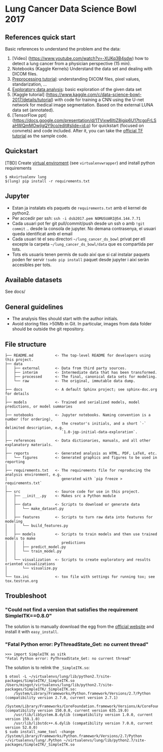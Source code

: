 # Lung Cancer Data Science Bowl 2017

## References quick start
Basic references to understand the problem and the data:

 1. [Video] (https://www.youtube.com/watch?v=-XUKq3B4sdw) how to detect a lung cancer from a physician perspective (15 min).
 2. Notebooks (Kaggle Kernels) Understand the data set and dealing with DICOM files. 
   1. [Preprocessing tutorial](https://www.kaggle.com/gzuidhof/data-science-bowl-2017/full-preprocessing-tutorial): understanding DICOM files, pixel values, standarization, ...
   2.  [Exploratory data analysis](https://www.kaggle.com/anokas/data-science-bowl-2017/exploratory-data-analysis): basic exploration of the given data set
 3. [Kaggle tutorial] (https://www.kaggle.com/c/data-science-bowl-2017/details/tutorial) with code for training a CNN using the U-net network for medical image segmentation. Based on the external LUNA data set (annotated).
 4. [TensorFlow ppt] (https://docs.google.com/presentation/d/1TVixw6ItiZ8igjp6U17tcgoFrLSaHWQmMOwjlgQY9co/edit#slide=id.p) for quickstart (focused on convnets) and code included. After it, you can take the [official TF tutorial](https://www.tensorflow.org/tutorials/deep_cnn/) as the sample code.

## Quickstart
 [TBD]
 Create [virtual enviroment](http://docs.python-guide.org/en/latest/dev/virtualenvs/) (see `virtualenvwrapper`) and install python requirements
```
$ mkvirtualenv lung
$(lung) pip install -r requirements.txt
```

## Jupyter
 - Estan ja instalats els paquets de `requirements.txt` amb el kernel de python2.
 - Per accedir per ssh: `ssh -i dsb2017.pem NOMUSUARI@54.144.7.71`
 - Cada usuari pot fer git pull/commit/push desde un ssh o amb `!git commit` .. desde la consola de jupyter. No demana contrasenya, el usuari queda identificat amb el email
 - Cada usuari té el seu directori `~/lung_cancer_ds_bowl` privat per ell excepte la carpeta `~/lung_cancer_ds_bowl/data` que es compartida per tots.
 - Tots els usuaris tenen permís de sudo així que si cal instalar paquets poden fer servir `!sudo pip install` paquet desde jupyter i així seràn accesibles per tots.

## Available datasets
See docs/ 

## General guidelines
 - The analysis files should start with the author initials.
 - Avoid storing files >50Mb in Git. In particular, images from data folder should be outside the git repository.

## File structure


```
├── README.md          <- The top-level README for developers using this project.
├── data
│   ├── external       <- Data from third party sources.
│   ├── interim        <- Intermediate data that has been transformed.
│   ├── processed      <- The final, canonical data sets for modeling.
│   └── raw            <- The original, immutable data dump.
│
├── docs               <- A default Sphinx project; see sphinx-doc.org for details
│
├── models             <- Trained and serialized models, model predictions, or model summaries
│
├── notebooks          <- Jupyter notebooks. Naming convention is a number (for ordering),
│                         the creator's initials, and a short `-` delimited description, e.g.
│                         `1.0-jqp-initial-data-exploration`.
│
├── references         <- Data dictionaries, manuals, and all other explanatory materials.
│
├── reports            <- Generated analysis as HTML, PDF, LaTeX, etc.
│   └── figures        <- Generated graphics and figures to be used in reporting
│
├── requirements.txt   <- The requirements file for reproducing the analysis environment, e.g.
│                         generated with `pip freeze > requirements.txt`
│
├── src                <- Source code for use in this project.
│   ├── __init__.py    <- Makes src a Python module
│   │
│   ├── data           <- Scripts to download or generate data
│   │   └── make_dataset.py
│   │
│   ├── features       <- Scripts to turn raw data into features for modeling
│   │   └── build_features.py
│   │
│   ├── models         <- Scripts to train models and then use trained models to make
│   │   │                 predictions
│   │   ├── predict_model.py
│   │   └── train_model.py
│   │
│   └── visualization  <- Scripts to create exploratory and results oriented visualizations
│       └── visualize.py
│
└── tox.ini            <- tox file with settings for running tox; see tox.testrun.org
```

## Troubleshoot

### "Could not find a version that satisfies the requirement SimpleITK==0.8.0"

The solution is to manually download the egg from the [official website](https://itk.org/SimpleITKDoxygen/html/PyDownloadPage.html) and install it with `easy_install`.

### "Fatal Python error: PyThreadState_Get: no current thread"
```
>>> import SimpleITK as sitk
"Fatal Python error: PyThreadState_Get: no current thread"
```
The solution is to relink the `_SimpleITK.so`:
```
$ otool -L ~/virtualenvs/lung/lib/python2.7/site-packages/SimpleITK/_SimpleITK.so 
/Users/mingot/virtualenvs/lung/lib/python2.7/site-packages/SimpleITK/_SimpleITK.so:
	/System/Library/Frameworks/Python.framework/Versions/2.7/Python (compatibility version 2.7.0, current version 2.7.1)
	/System/Library/Frameworks/CoreFoundation.framework/Versions/A/CoreFoundation (compatibility version 150.0.0, current version 635.19.0)
	/usr/lib/libSystem.B.dylib (compatibility version 1.0.0, current version 159.1.0)
	/usr/lib/libstdc++.6.dylib (compatibility version 7.0.0, current version 52.0.0)
$ sudo install_name_tool -change /System/Library/Frameworks/Python.framework/Versions/2.7/Python ~/virtualenvs/lung/.Python ~/virtualenvs/lung/lib/python2.7/site-packages/SimpleITK/_SimpleITK.so
```
